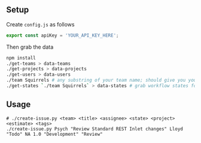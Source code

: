 
## Setup

Create `config.js` as follows

```javascript
export const apiKey = 'YOUR_API_KEY_HERE';
```

Then grab the data

```bash
npm install
./get-teams > data-teams
./get-projects > data-projects
./get-users > data-users
./team Squirrels # any substring of your team name; should give you your teamId
./get-states `./team Squirrels` > data-states # grab workflow states for your team
```

## Usage

```
# ./create-issue.py <team> <title> <assignee> <state> <project> <estimate> <tags>
./create-issue.py Psych "Review Standard REST Inlet changes" Lloyd "Todo" NA 1.0 "Development" "Review"
```

